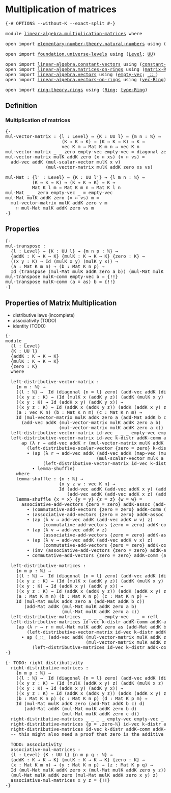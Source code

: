 # Multiplication of matrices

<pre class="Agda"><a id="39" class="Symbol">{-#</a> <a id="43" class="Keyword">OPTIONS</a> <a id="51" class="Pragma">--without-K</a> <a id="63" class="Pragma">--exact-split</a> <a id="77" class="Symbol">#-}</a>

<a id="82" class="Keyword">module</a> <a id="89" href="linear-algebra.multiplication-matrices.html" class="Module">linear-algebra.multiplication-matrices</a> <a id="128" class="Keyword">where</a>

<a id="135" class="Keyword">open</a> <a id="140" class="Keyword">import</a> <a id="147" href="elementary-number-theory.natural-numbers.html" class="Module">elementary-number-theory.natural-numbers</a> <a id="188" class="Keyword">using</a> <a id="194" class="Symbol">(</a><a id="195" href="elementary-number-theory.natural-numbers.html#1444" class="Datatype">ℕ</a><a id="196" class="Symbol">;</a> <a id="198" href="elementary-number-theory.natural-numbers.html#1465" class="InductiveConstructor">zero-ℕ</a><a id="204" class="Symbol">;</a> <a id="206" href="elementary-number-theory.natural-numbers.html#1478" class="InductiveConstructor">succ-ℕ</a><a id="212" class="Symbol">)</a>

<a id="215" class="Keyword">open</a> <a id="220" class="Keyword">import</a> <a id="227" href="foundation.universe-levels.html" class="Module">foundation.universe-levels</a> <a id="254" class="Keyword">using</a> <a id="260" class="Symbol">(</a><a id="261" href="Agda.Primitive.html#597" class="Postulate">Level</a><a id="266" class="Symbol">;</a> <a id="268" href="foundation-core.universe-levels.html#222" class="Primitive">UU</a><a id="270" class="Symbol">)</a>

<a id="273" class="Keyword">open</a> <a id="278" class="Keyword">import</a> <a id="285" href="linear-algebra.constant-vectors.html" class="Module">linear-algebra.constant-vectors</a> <a id="317" class="Keyword">using</a> <a id="323" class="Symbol">(</a><a id="324" href="linear-algebra.constant-vectors.html#463" class="Function">constant-vec</a><a id="336" class="Symbol">)</a>
<a id="338" class="Keyword">open</a> <a id="343" class="Keyword">import</a> <a id="350" href="linear-algebra.matrices-on-rings.html" class="Module">linear-algebra.matrices-on-rings</a> <a id="383" class="Keyword">using</a> <a id="389" class="Symbol">(</a><a id="390" href="linear-algebra.matrices-on-rings.html#922" class="Function">matrix-Ring</a><a id="401" class="Symbol">)</a>
<a id="403" class="Keyword">open</a> <a id="408" class="Keyword">import</a> <a id="415" href="linear-algebra.vectors.html" class="Module">linear-algebra.vectors</a> <a id="438" class="Keyword">using</a> <a id="444" class="Symbol">(</a><a id="445" href="linear-algebra.vectors.html#518" class="InductiveConstructor">empty-vec</a><a id="454" class="Symbol">;</a> <a id="456" href="linear-algebra.vectors.html#545" class="InductiveConstructor Operator">_∷_</a><a id="459" class="Symbol">)</a>
<a id="461" class="Keyword">open</a> <a id="466" class="Keyword">import</a> <a id="473" href="linear-algebra.vectors-on-rings.html" class="Module">linear-algebra.vectors-on-rings</a> <a id="505" class="Keyword">using</a> <a id="511" class="Symbol">(</a><a id="512" href="linear-algebra.vectors-on-rings.html#1297" class="Function">vec-Ring</a><a id="520" class="Symbol">)</a>

<a id="523" class="Keyword">open</a> <a id="528" class="Keyword">import</a> <a id="535" href="ring-theory.rings.html" class="Module">ring-theory.rings</a> <a id="553" class="Keyword">using</a> <a id="559" class="Symbol">(</a><a id="560" href="ring-theory.rings.html#1734" class="Function">Ring</a><a id="564" class="Symbol">;</a> <a id="566" href="ring-theory.rings.html#2030" class="Function">type-Ring</a><a id="575" class="Symbol">)</a>
</pre>
## Definition

### Multiplication of matrices

<pre class="Agda"><a id="637" class="Comment">{-
mul-vector-matrix : {l : Level} → {K : UU l} → {m n : ℕ} →
                     (K → K → K) → (K → K → K) → K →
                     vec K m → Mat K m n → vec K n
mul-vector-matrix _ _ zero empty-vec empty-vec = diagonal zero
mul-vector-matrix mulK addK zero (x ∷ xs) (v ∷ vs) =
  add-vec addK (mul-scalar-vector mulK x v)
               (mul-vector-matrix mulK addK zero xs vs)

mul-Mat : {l&#39; : Level} → {K : UU l&#39;} → {l m n : ℕ} →
          (K → K → K) → (K → K → K) → K →
          Mat K l m → Mat K m n → Mat K l n
mul-Mat _ _ zero empty-vec _ = empty-vec
mul-Mat mulK addK zero (v ∷ vs) m =
  mul-vector-matrix mulK addK zero v m
    ∷ mul-Mat mulK addK zero vs m
-}</a>
</pre>
## Properties

<pre class="Agda"><a id="1340" class="Comment">{-
mul-transpose :
  {l : Level} → {K : UU l} → {m n p : ℕ} →
  {addK : K → K → K} {mulK : K → K → K} {zero : K} →
  ((x y : K) → Id (mulK x y) (mulK y x)) →
  (a : Mat K m n) → (b : Mat K n p) →
  Id (transpose (mul-Mat mulK addK zero a b)) (mul-Mat mulK addK zero (transpose b) (transpose a))
mul-transpose mulK-comm empty-vec b = {!!}
mul-transpose mulK-comm (a ∷ as) b = {!!}
-}</a>
</pre>
## Properties of Matrix Multiplication

 - distributive laws (incomplete)
 - associativity (TODO)
 - identity (TODO)

<pre class="Agda"><a id="1854" class="Comment">{-
module _
  {l : Level}
  {K : UU l}
  {addK : K → K → K}
  {mulK : K → K → K}
  {zero : K}
  where

  left-distributive-vector-matrix :
    {n m : ℕ} →
    ({l : ℕ} →  Id (diagonal {n = l} zero) (add-vec addK (diagonal zero) (diagonal zero))) →
    ((x y z : K) → (Id (mulK x (addK y z)) (addK (mulK x y) (mulK x z)))) →
    ((x y : K) → Id (addK x y) (addK y x)) →
    ((x y z : K) → Id (addK x (addK y z)) (addK (addK x y) z)) →
    (a : vec K n) (b : Mat K n m) (c : Mat K n m) →
    Id (mul-vector-matrix mulK addK zero a (add-Mat addK b c))
      (add-vec addK (mul-vector-matrix mulK addK zero a b)
                    (mul-vector-matrix mulK addK zero a c))
  left-distributive-vector-matrix id-vec _ _ _ empty-vec empty-vec empty-vec = id-vec
  left-distributive-vector-matrix id-vec k-distr addK-comm addK-assoc (a ∷ as) (r1 ∷ r1s) (r2 ∷ r2s) =
      ap (λ r → add-vec addK r (mul-vector-matrix mulK addK zero as (add-Mat addK r1s r2s)))
        (left-distributive-scalar-vector {zero = zero} k-distr a r1 r2)
        ∙ (ap (λ r → add-vec addK (add-vec addK (map-vec (mulK a) r1)
                                  (mul-scalar-vector mulK a r2)) r)
              (left-distributive-vector-matrix id-vec k-distr addK-comm addK-assoc as r1s r2s)
          ∙ lemma-shuffle)
    where
    lemma-shuffle : {n : ℕ} →
                    {x y z w : vec K n} →
                    Id (add-vec addK (add-vec addK x y) (add-vec addK z w))
                       (add-vec addK (add-vec addK x z) (add-vec addK y w))
    lemma-shuffle {x = x} {y = y} {z = z} {w = w} =
      associative-add-vectors {zero = zero} addK-assoc (add-vec addK x y) z w
        ∙ (commutative-add-vectors {zero = zero} addK-comm (add-vec addK (add-vec addK x y) z) w
        ∙ (associative-add-vectors {zero = zero} addK-assoc w (add-vec addK x y) z
        ∙ (ap (λ v → add-vec addK (add-vec addK w v) z)
              (commutative-add-vectors {zero = zero} addK-comm x y)
        ∙ (ap (λ v → add-vec addK v z)
              (associative-add-vectors {zero = zero} addK-assoc w y x)
        ∙ (ap (λ v → add-vec addK (add-vec addK v x) z)
              (commutative-add-vectors {zero = zero} addK-comm w y)
        ∙ (inv (associative-add-vectors {zero = zero} addK-assoc (add-vec addK y w) x z)
        ∙ commutative-add-vectors {zero = zero} addK-comm (add-vec addK y w) (add-vec addK x z)))))))

  left-distributive-matrices :
    {n m p : ℕ} →
    ({l : ℕ} →  Id (diagonal {n = l} zero) (add-vec addK (diagonal zero) (diagonal zero))) →
    ((x y z : K) → (Id (mulK x (addK y z)) (addK (mulK x y) (mulK x z)))) →
    ((x y : K) → Id (addK x y) (addK y x)) →
    ((x y z : K) → Id (addK x (addK y z)) (addK (addK x y) z)) →
    (a : Mat K m n) (b : Mat K n p) (c : Mat K n p) →
    Id (mul-Mat mulK addK zero a (add-Mat addK b c))
       (add-Mat addK (mul-Mat mulK addK zero a b)
                     (mul-Mat mulK addK zero a c))
  left-distributive-matrices _ _ _ _ empty-vec _ _ = refl
  left-distributive-matrices id-vec k-distr addK-comm addK-assoc (a ∷ as) b c =
    (ap (λ r → r ∷ mul-Mat mulK addK zero as (add-Mat addK b c))
        (left-distributive-vector-matrix id-vec k-distr addK-comm addK-assoc a b c))
      ∙ ap (_∷_ (add-vec addK (mul-vector-matrix mulK addK zero a b)
                              (mul-vector-matrix mulK addK zero a c)))
          (left-distributive-matrices id-vec k-distr addK-comm addK-assoc as b c)
-}</a>

<a id="5280" class="Comment">{- TODO: right distributivity
  right-distributive-matrices :
    {n m p : ℕ} →
    ({l : ℕ} →  Id (diagonal {n = l} zero) (add-vec addK (diagonal zero) (diagonal zero))) →
    ((x y z : K) → (Id (mulK (addK x y) z) (addK (mulK x z) (mulK y z)))) →
    ((x y : K) → Id (addK x y) (addK y x)) →
    ((x y z : K) → Id (addK x (addK y z)) (addK (addK x y) z)) →
    (b : Mat K n p) (c : Mat K n p) (d : Mat K p m) →
    Id (mul-Mat mulK addK zero (add-Mat addK b c) d)
       (add-Mat addK (mul-Mat mulK addK zero b d)
                     (mul-Mat mulK addK zero c d))
  right-distributive-matrices _ _ _ _ empty-vec empty-vec _ = refl
  right-distributive-matrices {p = .zero-ℕ} id-vec k-distr addK-comm addK-assoc (b ∷ bs) (c ∷ cs) empty-vec = {!!}
  right-distributive-matrices id-vec k-distr addK-comm addK-assoc (b ∷ bs) (c ∷ cs) (d ∷ ds) = {!!}
  -- this might also need a proof that zero is the additive identity

  TODO: associativity
  associative-mul-matrices :
  {l : Level} {K : UU l} {n m p q : ℕ} →
  {addK : K → K → K} {mulK : K → K → K} {zero : K} →
  (x : Mat K m n) → (y : Mat K n p) → (z : Mat K p q) →
  Id (mul-Mat mulK addK zero x (mul-Mat mulK addK zero y z))
  (mul-Mat mulK addK zero (mul-Mat mulK addK zero x y) z)
  associative-mul-matrices x y z = {!!}
-}</a>
</pre>
